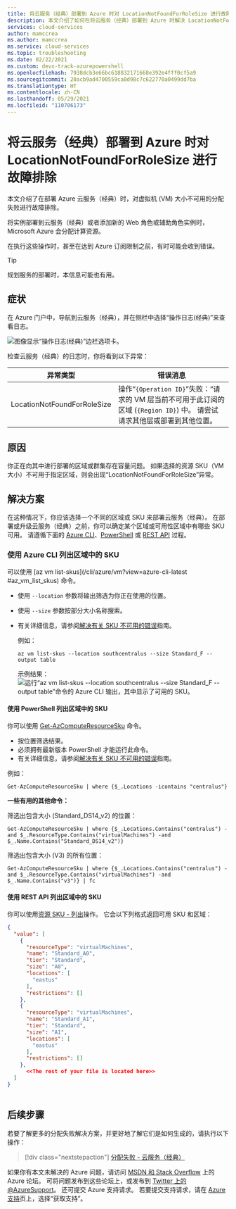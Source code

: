 ```yaml
---
title: 将云服务（经典）部署到 Azure 时对 LocationNotFoundForRoleSize 进行故障排除 | Microsoft Docs
description: 本文介绍了如何在将云服务（经典）部署到 Azure 时解决 LocationNotFoundForRoleSize 异常。
services: cloud-services
author: mamccrea
ms.author: mamccrea
ms.service: cloud-services
ms.topic: troubleshooting
ms.date: 02/22/2021
ms.custom: devx-track-azurepowershell
ms.openlocfilehash: 7938dcb3e66bc618832171668e392e4fff0cf5a9
ms.sourcegitcommit: 20acb9ad4700559ca0d98c7c622770a0499dd7ba
ms.translationtype: HT
ms.contentlocale: zh-CN
ms.lasthandoff: 05/29/2021
ms.locfileid: "110706173"
---
```

# <a name="troubleshoot-locationnotfoundforrolesize-when-deploying-a-cloud-service-classic-to-azure"></a>将云服务（经典）部署到 Azure 时对 LocationNotFoundForRoleSize 进行故障排除

本文介绍了在部署 Azure 云服务（经典）时，对虚拟机 (VM) 大小不可用的分配失败进行故障排除。

将实例部署到云服务（经典）或者添加新的 Web 角色或辅助角色实例时，Microsoft Azure 会分配计算资源。

在执行这些操作时，甚至在达到 Azure 订阅限制之前，有时可能会收到错误。

> [!TIP]
> 规划服务的部署时，本信息可能也有用。

## <a name="symptom"></a>症状

在 Azure 门户中，导航到云服务（经典），并在侧栏中选择“操作日志(经典)”来查看日志。

![图像显示“操作日志(经典)”边栏选项卡。](./media/cloud-services-troubleshoot-location-not-found-for-role-size/cloud-services-troubleshoot-allocation-logs.png)

检查云服务（经典）的日志时，你将看到以下异常：

|异常类型  |错误消息  |
|---------|---------|
|LocationNotFoundForRoleSize     |操作“`{Operation ID}`”失败：“请求的 VM 层当前不可用于此订阅的区域 (`{Region ID}`) 中。 请尝试请求其他层或部署到其他位置。|

## <a name="cause"></a>原因

你正在向其中进行部署的区域或群集存在容量问题。 如果选择的资源 SKU（VM 大小）不可用于指定区域，则会出现“LocationNotFoundForRoleSize”异常。

## <a name="solution"></a>解决方案

在这种情况下，你应该选择一个不同的区域或 SKU 来部署云服务（经典）。 在部署或升级云服务（经典）之前，你可以确定某个区域或可用性区域中有哪些 SKU 可用。 请遵循下面的 [Azure CLI](#list-skus-in-region-using-azure-cli)、[PowerShell](#list-skus-in-region-using-powershell) 或 [REST API](#list-skus-in-region-using-rest-api) 过程。

### <a name="list-skus-in-region-using-azure-cli"></a>使用 Azure CLI 列出区域中的 SKU

可以使用 [az vm list-skus](/cli/azure/vm?view=azure-cli-latest
#<a name="az_vm_list_skus-command"></a>az_vm_list_skus) 命令。

- 使用 `--location` 参数将输出筛选为你正在使用的位置。
- 使用 `--size` 参数按部分大小名称搜索。
- 有关详细信息，请参阅[解决有关 SKU 不可用的错误](../azure-resource-manager/templates/error-sku-not-available.md#solution-2---azure-cli)指南。

    例如：

    ```azurecli
    az vm list-skus --location southcentralus --size Standard_F --output table
    ```

    示例结果：![运行“az vm list-skus --location southcentralus --size Standard_F --output table”命令的 Azure CLI 输出，其中显示了可用的 SKU。](./media/cloud-services-troubleshoot-constrained-allocation-failed/cloud-services-troubleshoot-constrained-allocation-failed-1.png)

#### <a name="list-skus-in-region-using-powershell"></a>使用 PowerShell 列出区域中的 SKU

你可以使用 [Get-AzComputeResourceSku](/powershell/module/az.compute/get-azcomputeresourcesku) 命令。

- 按位置筛选结果。
- 必须拥有最新版本 PowerShell 才能运行此命令。
- 有关详细信息，请参阅[解决有关 SKU 不可用的错误](../azure-resource-manager/templates/error-sku-not-available.md#solution-1---powershell)指南。

例如：

```azurepowershell
Get-AzComputeResourceSku | where {$_.Locations -icontains "centralus"}
```

**一些有用的其他命令：**

筛选出包含大小 (Standard_DS14_v2) 的位置：

```azurepowershell
Get-AzComputeResourceSku | where {$_.Locations.Contains("centralus") -and $_.ResourceType.Contains("virtualMachines") -and $_.Name.Contains("Standard_DS14_v2")}
```

筛选出包含大小 (V3) 的所有位置：

```azurepowershell
Get-AzComputeResourceSku | where {$_.Locations.Contains("centralus") -and $_.ResourceType.Contains("virtualMachines") -and $_.Name.Contains("v3")} | fc
```

#### <a name="list-skus-in-region-using-rest-api"></a>使用 REST API 列出区域中的 SKU

你可以使用[资源 SKU - 列出](/rest/api/compute/resourceskus/list)操作。 它会以下列格式返回可用 SKU 和区域：

```json
{
  "value": [
    {
      "resourceType": "virtualMachines",
      "name": "Standard_A0",
      "tier": "Standard",
      "size": "A0",
      "locations": [
        "eastus"
      ],
      "restrictions": []
    },
    {
      "resourceType": "virtualMachines",
      "name": "Standard_A1",
      "tier": "Standard",
      "size": "A1",
      "locations": [
        "eastus"
      ],
      "restrictions": []
    },
      <<The rest of your file is located here>>
  ]
}
    
```

## <a name="next-steps"></a>后续步骤

若要了解更多的分配失败解决方案，并更好地了解它们是如何生成的，请执行以下操作：

> [!div class="nextstepaction"]
> [分配失败 - 云服务（经典）](cloud-services-allocation-failures.md)

如果你有本文未解决的 Azure 问题，请访问 [MSDN 和 Stack Overflow](https://azure.microsoft.com/support/forums/) 上的 Azure 论坛。 可将问题发布到这些论坛上，或发布到 [Twitter 上的 @AzureSupport](https://twitter.com/AzureSupport)。 还可提交 Azure 支持请求。 若要提交支持请求，请在 [Azure 支持](https://azure.microsoft.com/support/options/)页上，选择“获取支持”。
